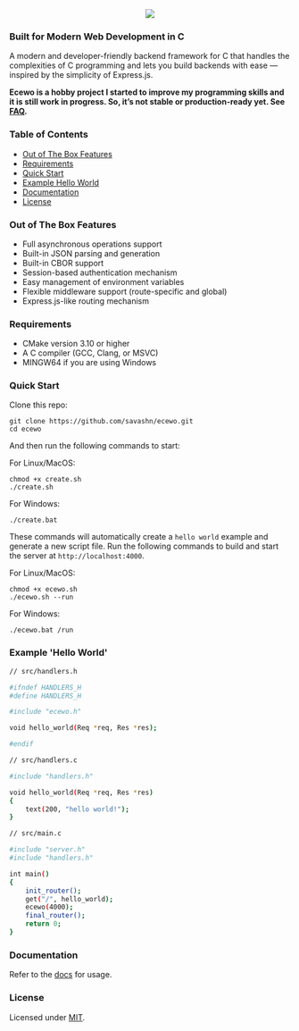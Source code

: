 <div align="center">
    <a href="https://ecewo.vercel.app">
        <img src="https://raw.githubusercontent.com/savashn/ecewo/main/ecewo/assets/ecewo.svg" />
    </a>
</div>

### Built for Modern Web Development in C

A modern and developer-friendly backend framework for C that handles the complexities of C programming and lets you build backends with ease — inspired by the simplicity of Express.js.

**Ecewo is a hobby project I started to improve my programming skills and it is still work in progress. So, it’s not stable or production-ready yet. See [FAQ](https://ecewo.vercel.app/docs/faq).**

### Table of Contents

- [Out of The Box Features](#out-of-the-box-features)
- [Requirements](#requirements)
- [Quick Start](#quick-start)
- [Example Hello World](#example-hello-world)
- [Documentation](#documentation)
- [License](#license)

### Out of The Box Features

- Full asynchronous operations support
- Built-in JSON parsing and generation
- Built-in CBOR support
- Session-based authentication mechanism
- Easy management of environment variables
- Flexible middleware support (route-specific and global)
- Express.js-like routing mechanism

### Requirements

- CMake version 3.10 or higher
- A C compiler (GCC, Clang, or MSVC)
- MINGW64 if you are using Windows

### Quick Start

Clone this repo:

```
git clone https://github.com/savashn/ecewo.git
cd ecewo
```

And then run the following commands to start:

For Linux/MacOS:
```
chmod +x create.sh
./create.sh
```

For Windows:
```
./create.bat
```

These commands will automatically create a `hello world` example and generate a new script file. Run the following commands to build and start the server at `http://localhost:4000`.

For Linux/MacOS:
```
chmod +x ecewo.sh
./ecewo.sh --run
```

For Windows:
```
./ecewo.bat /run
```

### Example 'Hello World'

```sh
// src/handlers.h

#ifndef HANDLERS_H
#define HANDLERS_H

#include "ecewo.h"

void hello_world(Req *req, Res *res);

#endif
```

```sh
// src/handlers.c

#include "handlers.h"

void hello_world(Req *req, Res *res)
{
    text(200, "hello world!");
}

```

```sh
// src/main.c

#include "server.h"
#include "handlers.h"

int main()
{
    init_router();
    get("/", hello_world);
    ecewo(4000);
    final_router();
    return 0;
}
```

### Documentation

Refer to the [docs](https://ecewo.vercel.app) for usage.

### License

Licensed under [MIT](./LICENSE).
